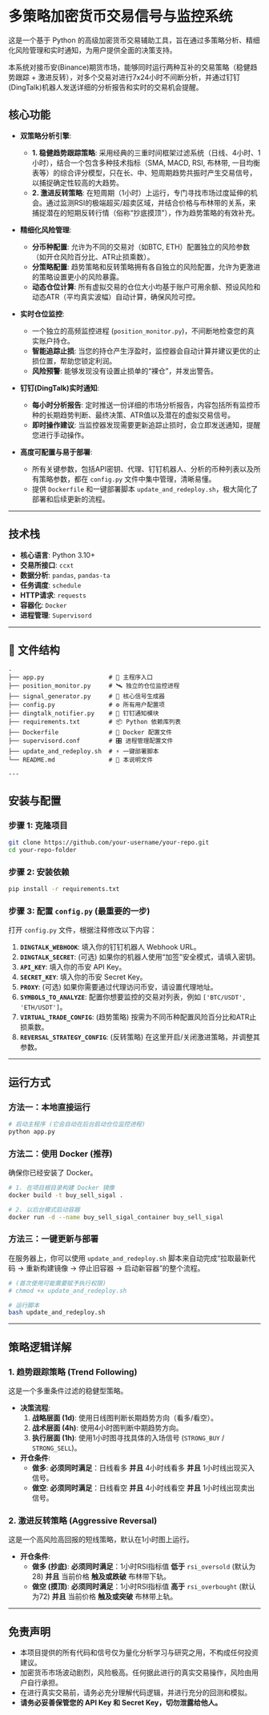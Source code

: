 # 多策略加密货币交易信号与监控系统

这是一个基于 Python 的高级加密货币交易辅助工具，旨在通过多策略分析、精细化风险管理和实时通知，为用户提供全面的决策支持。

本系统对接币安(Binance)期货市场，能够同时运行两种互补的交易策略（稳健趋势跟踪 + 激进反转），对多个交易对进行7x24小时不间断分析，并通过钉钉(DingTalk)机器人发送详细的分析报告和实时的交易机会提醒。


## 核心功能



- **双策略分析引擎**:
  - **1. 稳健趋势跟踪策略**: 采用经典的三重时间框架过滤系统（日线、4小时、1小时），结合一个包含多种技术指标（SMA, MACD, RSI, 布林带, 一目均衡表等）的综合评分模型，只在长、中、短周期趋势共振时产生交易信号，以捕捉确定性较高的大趋势。
  - **2. 激进反转策略**: 在短周期（1小时）上运行，专门寻找市场过度延伸的机会。通过监测RSI的极端超买/超卖区域，并结合价格与布林带的关系，来捕捉潜在的短期反转行情（俗称“抄底摸顶”），作为趋势策略的有效补充。

- **精细化风险管理**:
  - **分币种配置**: 允许为不同的交易对（如BTC, ETH）配置独立的风险参数（如开仓风险百分比、ATR止损乘数）。
  - **分策略配置**: 趋势策略和反转策略拥有各自独立的风险配置，允许为更激进的策略设置更小的风险暴露。
  - **动态仓位计算**: 所有虚拟交易的仓位大小均基于账户可用余额、预设风险和动态ATR（平均真实波幅）自动计算，确保风险可控。

- **实时仓位监控**:
  - 一个独立的高频监控进程 (`position_monitor.py`)，不间断地检查您的真实账户持仓。
  - **智能追踪止损**: 当您的持仓产生浮盈时，监控器会自动计算并建议更优的止损位置，帮助您锁定利润。
  - **风险预警**: 能够发现没有设置止损单的“裸仓”，并发出警告。

- **钉钉(DingTalk)实时通知**:
  - **每小时分析报告**: 定时推送一份详细的市场分析报告，内容包括所有监控币种的长期趋势判断、最终决策、ATR值以及潜在的虚拟交易信号。
  - **即时操作建议**: 当监控器发现需要更新追踪止损时，会立即发送通知，提醒您进行手动操作。

- **高度可配置与易于部署**:
  - 所有关键参数，包括API密钥、代理、钉钉机器人、分析的币种列表以及所有策略参数，都在 `config.py` 文件中集中管理，清晰易懂。
  - 提供 `Dockerfile` 和一键部署脚本 `update_and_redeploy.sh`，极大简化了部署和后续更新的流程。

---

## 技术栈

- **核心语言**: Python 3.10+
- **交易所接口**: `ccxt`
- **数据分析**: `pandas`, `pandas-ta`
- **任务调度**: `schedule`
- **HTTP请求**: `requests`
- **容器化**: `Docker`
- **进程管理**: `Supervisord`

---

## 📂 文件结构

```
.
├── app.py                  # 🚀 主程序入口
├── position_monitor.py     # 🛰️ 独立的仓位监控进程
├── signal_generator.py     # 🧠 核心信号生成器
├── config.py               # ⚙️ 所有用户配置项
├── dingtalk_notifier.py    # 🔔 钉钉通知模块
├── requirements.txt        # 📦 Python 依赖库列表
├── Dockerfile              # 🐳 Docker 配置文件
├── supervisord.conf        # 🎛️ 进程管理配置文件
├── update_and_redeploy.sh  # ⚡ 一键部署脚本
└── README.md               # 📖 本说明文件

---

```

## 安装与配置

### 步骤 1: 克隆项目

```bash
git clone https://github.com/your-username/your-repo.git
cd your-repo-folder
```

### 步骤 2: 安装依赖

```bash
pip install -r requirements.txt
```

### 步骤 3: 配置 `config.py` (最重要的一步)

打开 `config.py` 文件，根据注释修改以下内容：

1.  **`DINGTALK_WEBHOOK`**: 填入你的钉钉机器人 Webhook URL。
2.  **`DINGTALK_SECRET`**: (可选) 如果你的机器人使用“加签”安全模式，请填入密钥。
3.  **`API_KEY`**: 填入你的币安 API Key。
4.  **`SECRET_KEY`**: 填入你的币安 Secret Key。
5.  **`PROXY`**: (可选) 如果你需要通过代理访问币安，请设置代理地址。
6.  **`SYMBOLS_TO_ANALYZE`**: 配置你想要监控的交易对列表，例如 `['BTC/USDT', 'ETH/USDT']`。
7.  **`VIRTUAL_TRADE_CONFIG`**: (趋势策略) 按需为不同币种配置风险百分比和ATR止损乘数。
8.  **`REVERSAL_STRATEGY_CONFIG`**: (反转策略) 在这里开启/关闭激进策略，并调整其参数。

---

## 运行方式

### 方法一：本地直接运行

```bash
# 启动主程序 (它会自动在后台启动仓位监控进程)
python app.py
```

### 方法二：使用 Docker (推荐)

确保你已经安装了 Docker。

```bash
# 1. 在项目根目录构建 Docker 镜像
docker build -t buy_sell_sigal .

# 2. 以后台模式启动容器
docker run -d --name buy_sell_sigal_container buy_sell_sigal
```

### 方法三：一键更新与部署

在服务器上，你可以使用 `update_and_redeploy.sh` 脚本来自动完成“拉取最新代码 -> 重新构建镜像 -> 停止旧容器 -> 启动新容器”的整个流程。

```bash
# (首次使用可能需要赋予执行权限)
# chmod +x update_and_redeploy.sh

# 运行脚本
bash update_and_redeploy.sh
```

---

## 策略逻辑详解

### 1. 趋势跟踪策略 (Trend Following)

这是一个多重条件过滤的稳健型策略。

- **决策流程**:
  1.  **战略层面 (1d)**: 使用日线图判断长期趋势方向（看多/看空）。
  2.  **战术层面 (4h)**: 使用4小时图判断中期趋势方向。
  3.  **执行层面 (1h)**: 使用1小时图寻找具体的入场信号 (`STRONG_BUY` / `STRONG_SELL`)。
- **开仓条件**:
  - **做多**: **必须同时满足**：日线看多 **并且** 4小时线看多 **并且** 1小时线出现买入信号。
  - **做空**: **必须同时满足**：日线看空 **并且** 4小时线看空 **并且** 1小时线出现卖出信号。

### 2. 激进反转策略 (Aggressive Reversal)

这是一个高风险高回报的短线策略，默认在1小时图上运行。

- **开仓条件**:
  - **做多 (抄底)**: **必须同时满足**：1小时RSI指标值 **低于** `rsi_oversold` (默认为28) **并且** 当前价格 **触及或跌破** 布林带下轨。
  - **做空 (摸顶)**: **必须同时满足**：1小时RSI指标值 **高于** `rsi_overbought` (默认为72) **并且** 当前价格 **触及或突破** 布林带上轨。

---

## 免责声明

- 本项目提供的所有代码和信号仅为量化分析学习与研究之用，不构成任何投资建议。
- 加密货币市场波动剧烈，风险极高。任何据此进行的真实交易操作，风险由用户自行承担。
- 在进行真实交易前，请务必充分理解代码逻辑，并进行充分的回测和模拟。
- **请务必妥善保管您的 API Key 和 Secret Key，切勿泄露给他人。**
